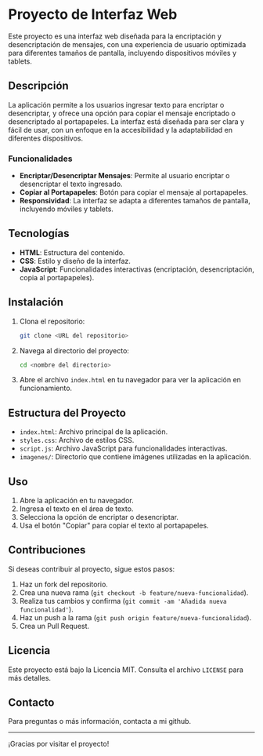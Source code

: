 # Proyecto de Interfaz Web

Este proyecto es una interfaz web diseñada para la encriptación y desencriptación de mensajes, con una experiencia de usuario optimizada para diferentes tamaños de pantalla, incluyendo dispositivos móviles y tablets.

## Descripción

La aplicación permite a los usuarios ingresar texto para encriptar o desencriptar, y ofrece una opción para copiar el mensaje encriptado o desencriptado al portapapeles. La interfaz está diseñada para ser clara y fácil de usar, con un enfoque en la accesibilidad y la adaptabilidad en diferentes dispositivos.

### Funcionalidades

- **Encriptar/Desencriptar Mensajes**: Permite al usuario encriptar o desencriptar el texto ingresado.
- **Copiar al Portapapeles**: Botón para copiar el mensaje al portapapeles.
- **Responsividad**: La interfaz se adapta a diferentes tamaños de pantalla, incluyendo móviles y tablets.

## Tecnologías

- **HTML**: Estructura del contenido.
- **CSS**: Estilo y diseño de la interfaz.
- **JavaScript**: Funcionalidades interactivas (encriptación, desencriptación, copia al portapapeles).

## Instalación

1. Clona el repositorio:
    ```bash
    git clone <URL del repositorio>
    ```

2. Navega al directorio del proyecto:
    ```bash
    cd <nombre del directorio>
    ```

3. Abre el archivo `index.html` en tu navegador para ver la aplicación en funcionamiento.

## Estructura del Proyecto

- `index.html`: Archivo principal de la aplicación.
- `styles.css`: Archivo de estilos CSS.
- `script.js`: Archivo JavaScript para funcionalidades interactivas.
- `imagenes/`: Directorio que contiene imágenes utilizadas en la aplicación.

## Uso

1. Abre la aplicación en tu navegador.
2. Ingresa el texto en el área de texto.
3. Selecciona la opción de encriptar o desencriptar.
4. Usa el botón "Copiar" para copiar el texto al portapapeles.

## Contribuciones

Si deseas contribuir al proyecto, sigue estos pasos:

1. Haz un fork del repositorio.
2. Crea una nueva rama (`git checkout -b feature/nueva-funcionalidad`).
3. Realiza tus cambios y confirma (`git commit -am 'Añadida nueva funcionalidad'`).
4. Haz un push a la rama (`git push origin feature/nueva-funcionalidad`).
5. Crea un Pull Request.

## Licencia

Este proyecto está bajo la Licencia MIT. Consulta el archivo `LICENSE` para más detalles.

## Contacto

Para preguntas o más información, contacta a mi github.

---

¡Gracias por visitar el proyecto!
